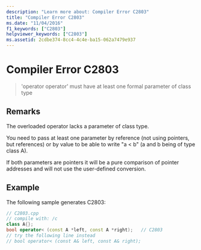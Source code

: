 ```yaml
---
description: "Learn more about: Compiler Error C2803"
title: "Compiler Error C2803"
ms.date: "11/04/2016"
f1_keywords: ["C2803"]
helpviewer_keywords: ["C2803"]
ms.assetid: 2cdbe374-8cc4-4c4e-ba15-062a7479e937
---
```

# Compiler Error C2803

> 'operator operator' must have at least one formal parameter of class type

## Remarks

The overloaded operator lacks a parameter of class type.

You need to pass at least one parameter by reference (not using pointers, but references) or by value to be able to write "a < b" (a and b being of type class A).

If both parameters are pointers it will be a pure comparison of pointer addresses and will not use the user-defined conversion.

## Example

The following sample generates C2803:

```cpp
// C2803.cpp
// compile with: /c
class A{};
bool operator< (const A *left, const A *right);   // C2803
// try the following line instead
// bool operator< (const A& left, const A& right);
```
